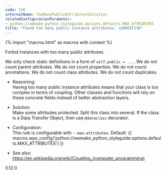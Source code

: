 ```yaml
---
code: 230
internalName: TooManyPublicAttributesViolation
relatedConfigurationParameter:
- python://wemake_python_styleguide.options.defaults.MAX_ATTRIBUTES
title: "Found too many public instance attributes: \U0001F130"
---
```


{% import "macros.html" as macros with context %}

Forbid instances with too many public attributes.

We only check static definitions in a form of `self.public = ...`. We do
not count parent attributes. We do not count properties. We do not count
annotations. We do not count class attributes. We do not count
duplicates.

  - Reasoning:  
    Having too many public instance attributes means that your class is
    too complex in terms of coupling. Other classes and functions will
    rely on these concrete fields instead of better abstraction layers.

  - Solution:  
    Make some attributes protected. Split this class into several. If
    the class is a Data Transfer Object, then use `@dataclass`
    decorator.

  - Configuration:  
    This rule is configurable with `--max-attributes`. Default:
    {{ macros.wps_config('python://wemake_python_styleguide.options.defaults.MAX_ATTRIBUTES') }}

  - See also:  
    <https://en.wikipedia.org/wiki/Coupling_(computer_programming)>

<div class="versionadded">

0.12.0

</div>